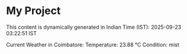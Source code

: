 # My Project

This content is dynamically generated in Indian Time (IST): 2025-09-23 03:22:51 IST


Current Weather in Coimbatore:
Temperature: 23.88 °C
Condition: mist
